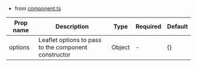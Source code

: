 - from [component.ts](https://github.com/vue-leaflet/vue-leaflet/blob/master/src/functions/component.ts)

| Prop name | Description                                          | Type   | Required | Default |
| --------- | ---------------------------------------------------- | ------ | -------- | ------- |
| options   | Leaflet options to pass to the component constructor | Object | -        | {}      |
